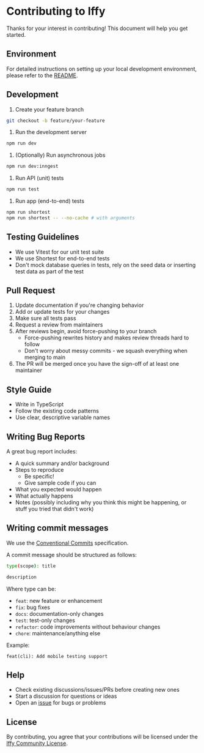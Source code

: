 # Contributing to Iffy

Thanks for your interest in contributing! This document will help you get started.

## Environment

For detailed instructions on setting up your local development environment, please refer to the [README](README.md).

## Development

1. Create your feature branch

```bash
git checkout -b feature/your-feature
```

1. Run the development server

```bash
npm run dev
```

1. (Optionally) Run asynchronous jobs

```bash
npm run dev:inngest
```

1. Run API (unit) tests

```bash
npm run test
```

1. Run app (end-to-end) tests

```bash
npm run shortest
npm run shortest -- --no-cache # with arguments
```

## Testing Guidelines

- We use Vitest for our unit test suite
- We use Shortest for end-to-end tests
- Don't mock database queries in tests, rely on the seed data or inserting test data as part of the test

## Pull Request

1. Update documentation if you're changing behavior
1. Add or update tests for your changes
1. Make sure all tests pass
1. Request a review from maintainers
1. After reviews begin, avoid force-pushing to your branch
   - Force-pushing rewrites history and makes review threads hard to follow
   - Don't worry about messy commits - we squash everything when merging to main
1. The PR will be merged once you have the sign-off of at least one maintainer

## Style Guide

- Write in TypeScript
- Follow the existing code patterns
- Use clear, descriptive variable names

## Writing Bug Reports

A great bug report includes:

- A quick summary and/or background
- Steps to reproduce
  - Be specific!
  - Give sample code if you can
- What you expected would happen
- What actually happens
- Notes (possibly including why you think this might be happening, or stuff you tried that didn't work)

## Writing commit messages

We use the [Conventional Commits](https://www.conventionalcommits.org/en/v1.0.0/) specification.

A commit message should be structured as follows:

```bash
type(scope): title

description
```

Where type can be:

- `feat`: new feature or enhancement
- `fix`: bug fixes
- `docs`: documentation-only changes
- `test`: test-only changes
- `refactor`: code improvements without behaviour changes
- `chore`: maintenance/anything else

Example:

```
feat(cli): Add mobile testing support
```

## Help

- Check existing discussions/issues/PRs before creating new ones
- Start a discussion for questions or ideas
- Open an [issue](https://github.com/anti-work/iffy/issues) for bugs or problems

## License

By contributing, you agree that your contributions will be licensed under the [Iffy Community License](LICENSE.md).
